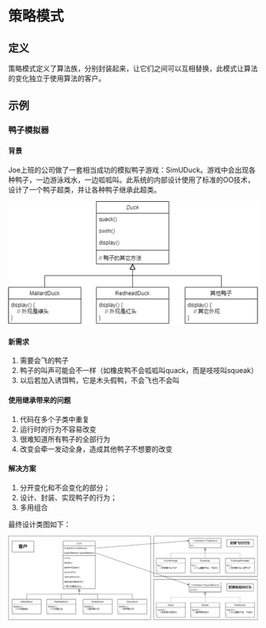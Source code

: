 # 策略模式

## 定义

策略模式定义了算法族，分别封装起来，让它们之间可以互相替换，此模式让算法的变化独立于使用算法的客户。



## 示例

### 鸭子模拟器

#### 背景

Joe上班的公司做了一套相当成功的模拟鸭子游戏：SimUDuck。游戏中会出现各种鸭子，一边游泳戏水，一边呱呱叫。此系统的内部设计使用了标准的OO技术，设计了一个鸭子超类，并让各种鸭子继承此超类。

![鸭子模拟器初版](./assets/SimUDuck.drawio.png)

#### 新需求

1. 需要会飞的鸭子
2. 鸭子的叫声可能会不一样（如橡皮鸭不会呱呱叫quack，而是吱吱叫squeak）
3. 以后若加入诱饵鸭，它是木头假鸭，不会飞也不会叫

#### 使用继承带来的问题

1. 代码在多个子类中重复
2. 运行时的行为不容易改变
3. 很难知道所有鸭子的全部行为
4. 改变会牵一发动全身，造成其他鸭子不想要的改变

#### 解决方案

1. 分开变化和不会变化的部分；
2. 设计、封装、实现鸭子的行为；
3. 多用组合

最终设计类图如下：

![鸭子模拟器解决方案](./assets/SimUDuck-Solution.drawio.png)
